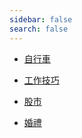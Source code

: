 ```yaml
---
sidebar: false
search: false
---
```


- [自行車](/Bike/README.md)  

<!--
- [經緯航太](../Geosat/README.md)  
-->

- [工作技巧](../WorkSkill/README.md)  

<!--
- [房地產相關](../House/README.md)  
-->

- [股市](../Stock/README.md)  

- [婚禮](../Wedding/README.md)  
  